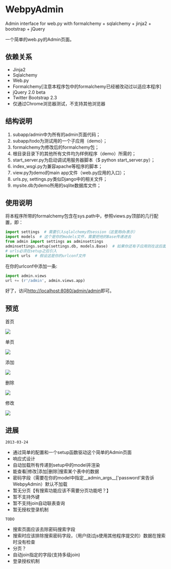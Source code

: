 WebpyAdmin
==========

Admin interface for web.py with formalchemy + sqlalchemy + jinja2 + bootstrap + jQuery

一个简单的web.py的Admin页面。

依赖关系
---------------
    
* Jinja2
* Sqlalchemy
* Web.py
* Formalchemy[注意本程序包中的formalchemy已经被改动过以适应本程序]
* jQuery 2.0 beta
* Twitter Bootstrap 2.3
* 仅通过Chrome浏览器测试，不支持其他浏览器

结构说明
---------------

1. subapp/admin中为所有的admin页面代码；
2. subapp/todo为测试用的一个子应用（demo）；
3. formalchemy为修改后的formalchemy包；
4. 根目录目录下的其他所有文件均为样例程序（demo）所需的；
5. start_server.py为启动调试用服务器脚本（$ python start_server.py）；
6. index_wsgi.py为兼容apache等程序的脚本；
7. view.py为demo的main app文件（web.py应用的入口）；
8. urls.py, settings.py类似Django中的相关文件；
9. mysite.db为demo所用的sqlite数据库文件；

使用说明
---------------

将本程序所带的formalchemy包含在sys.path中，参照views.py顶部的几行配置，即：

```python
import settings  # 需要引入sqlalchemy的session（这里用db表示）
import models  # 这个是你的models文件，需要把他的Base传递进去
from admin import settings as adminsettings
adminsettings.setup(settings.db, models.Base)  # 如果你还有子应用则在这后面依次加入
# urls必须在setup之后引入
import urls  # 假设这是你的urlconf文件
```

在你的urlconf中添加一条:

```python
import admin.views
url += (r'/admin', admin.views.app)
```

好了，访问<http://localhost:8080/admin/admin>即可。

预览
---------------

首页

![](https://raw.github.com/Shu-Ji/WebpyAdmin/master/doc/home.png)

单页

![](https://raw.github.com/Shu-Ji/WebpyAdmin/master/doc/view.png)

添加

![](https://raw.github.com/Shu-Ji/WebpyAdmin/master/doc/add.png)

删除

![](https://raw.github.com/Shu-Ji/WebpyAdmin/master/doc/del.png)

修改

![](https://raw.github.com/Shu-Ji/WebpyAdmin/master/doc/mod.png)

进展
---------------

`2013-03-24`

* 通过简单的配置和一个setup函数驱动这个简单的Admin页面
* 响应式设计
* 自动加载所有传递到setup中的model并渲染
* 能查看|修改|添加|删除|搜索某个表中的数据
* 密码字段（需要在你的model中指定__admin_args__['password'来告诉WebpyAdmin）默认不加载
* 暂无分页【有搜索功能应该不需要分页功能吧？】
* 暂不支持外键
* 暂不支持join自动联表查询
* 暂无授权登录机制

`TODO`

* 搜索页面应该去除密码搜索字段
* 搜索时应该排除搜索密码字段，（用户绕过js使用其他程序提交的）数据在搜索时没有检查
* 分页？
* 自动join指定的字段(支持多级join)
* 登录授权机制
